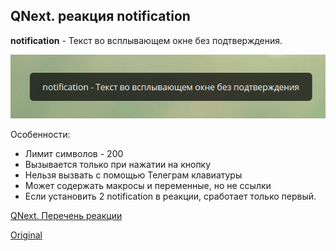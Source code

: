 ## QNext. реакция notification

**notification** - Текст во всплывающем окне без подтверждения. 

![](./1.png)

Особенности:
* Лимит символов - 200
* Вызывается только при нажатии на кнопку
* Нельзя вызвать с помощью Телеграм клавиатуры
* Может содержать макросы и переменные, но не ссылки
* Если установить 2 notification в реакции, сработает только первый.



[QNext. Перечень реакции](/docs-test/ph/reactions)
  
[Original](https://telegra.ph/QNext-admin-reaction-notification-04-28)